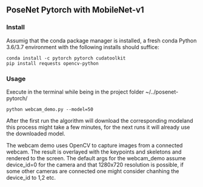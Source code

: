 ## PoseNet Pytorch with MobileNet-v1

### Install

Assumig that the conda package manager is installed, a fresh conda Python 3.6/3.7 environment with the following installs should suffice: 
```
conda install -c pytorch pytorch cudatoolkit
pip install requests opencv-python
```

### Usage

Execute in the terminal while being in the project folder ~/../posenet-pytorch/
```
python webcam_demo.py --model=50
```
After the first run the algorithm will download the corresponding modeland this process might take a few minutes, for the next runs it will already use the downloaded model.

The webcam demo uses OpenCV to capture images from a connected webcam. The result is overlayed with the keypoints and skeletons and rendered to the screen. The default args for the webcam_demo assume device_id=0 for the camera and that 1280x720 resolution is possible, if some other cameras are connected one might consider chanhing the device_id to 1,2 etc.


